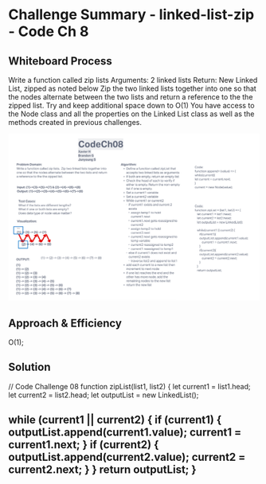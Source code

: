 # Challenge Summary - linked-list-zip - Code Ch 8

## Whiteboard Process

Write a function called zip lists
Arguments: 2 linked lists
Return: New Linked List, zipped as noted below
Zip the two linked lists together into one so that the nodes alternate between the two lists and return a reference to the the zipped list.
Try and keep additional space down to O(1)
You have access to the Node class and all the properties on the Linked List class as well as the methods created in previous challenges.

![UML](./UML08.png)

## Approach & Efficiency

O(1);

## Solution
<!-- Show how to run your code, and examples of it in action -->
// Code Challenge 08
function zipList(list1, list2) {
  let current1 = list1.head;
  let current2 = list2.head;
  let outputList = new LinkedList();

while (current1 || current2) {
    if (current1) {
      outputList.append(current1.value);
      current1 = current1.next;
    }
    if (current2) {
      outputList.append(current2.value);
      current2 = current2.next;
    }
  }
  return outputList;
}
-----

<!-- # Challenge Summary - linked-list-kth - Code Ch 7

## Whiteboard Process

![UML](./UML07.png)

## Approach & Efficiency

O(1);

## Solution
<!-- Show how to run your code, and examples of it in action -->
  <!-- kthFromEnd(k) {
    let offset = this.head;
    let nBehind = this.head;

    for (let i = 0; i < k; i++) {
      offset = offset.next;
    }

    while (offset.next) {
      offset = offset.next;
      nBehind = nBehind.next;
    }

    return nBehind.value;

}
}
-----

# Challenge Summary - linked-list-insertions - Code Ch 6

## Whiteboard Process

![UML](./UML06.png)

## Approach & Efficiency

## Solution
<!-- Show how to run your code, and examples of it in action -->
  <!-- insertBefore(value, newValue) {
    this.length++;
    if (this.head.value === value) {
      this.head = new Node(newValue, this.head);
      return;
    }
  }
    let current = this.head;
    while (current.next.value !== value) {
      current = current.next;
    }
    current.next = new Node(newValue, current.next);
  } -->

<!-- insertAfter(value, newValue) {
    let current = this.head;
    while (current.next !== null && current.value !== value) {
      current = current.next;
    }
    current.next = new Node(newValue, current.next);
    this.length++;
  }
}
----- -->

<!-- # Challenge Summary - linked-list - Code Ch 5

## Whiteboard Process

![UML](./UML05.png)

## Approach & Efficiency

## Solution

insert(value){
    let node = new Node(value);
    node.next =this.head;
    this.head = node;
  }
includes(value) {
    let result = false;
    let current = this.head;
    while (current) {
      if (current.value === value) result = true;
      current = current.next;
    }
    return result;
  }
toString() {
    let str = '';
    let current = this.head;
    while (current) {
      str += `{ ${current.value} } ->`;
      current = current.next;
    }
    str += 'NULL';
    return str;
  }
} -->
